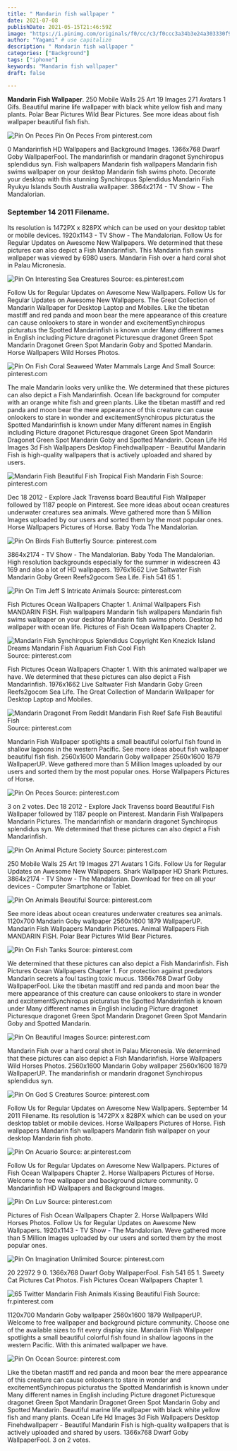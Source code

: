 ```yaml
---
title: " Mandarin fish wallpaper "
date: 2021-07-08
publishDate: 2021-05-15T21:46:59Z
image: "https://i.pinimg.com/originals/f0/cc/c3/f0ccc3a34b3e24a303330f900834c736.jpg"
author: "Yagami" # use capitalize
description: " Mandarin fish wallpaper "
categories: ["Background"]
tags: ["iphone"]
keywords: "Mandarin fish wallpaper"
draft: false

---
```



**Mandarin Fish Wallpaper**. 250 Mobile Walls 25 Art 19 Images 271 Avatars 1 Gifs. Beautiful marine life wallpaper with black white yellow fish and many plants. Polar Bear Pictures Wild Bear Pictures. See more ideas about fish wallpaper beautiful fish fish.

![Pin On Peces](https://i.pinimg.com/originals/7e/45/3a/7e453a2922cd00dac107b823e0b61116.jpg "Pin On Peces")
Pin On Peces From pinterest.com


0 Mandarinfish HD Wallpapers and Background Images. 1366x768 Dwarf Goby WallpaperFool. The mandarinfish or mandarin dragonet Synchiropus splendidus syn. Fish wallpapers Mandarin fish wallpapers Mandarin fish swims wallpaper on your desktop Mandarin fish swims photo. Decorate your desktop with this stunning Synchiropus Splendidus Mandarin Fish Ryukyu Islands South Australia wallpaper. 3864x2174 - TV Show - The Mandalorian.

### September 14 2011 Filename.

Its resolution is 1472PX x 828PX which can be used on your desktop tablet or mobile devices. 1920x1143 - TV Show - The Mandalorian. Follow Us for Regular Updates on Awesome New Wallpapers. We determined that these pictures can also depict a Fish Mandarinfish. This Mandarin fish swims wallpaper was viewed by 6980 users. Mandarin Fish over a hard coral shot in Palau Micronesia.


![Pin On Interesting Sea Creatures](https://i.pinimg.com/originals/fa/6d/9f/fa6d9fc397f222a17952247f04f8792b.jpg "Pin On Interesting Sea Creatures")
Source: es.pinterest.com

Follow Us for Regular Updates on Awesome New Wallpapers. Follow Us for Regular Updates on Awesome New Wallpapers. The Great Collection of Mandarin Wallpaper for Desktop Laptop and Mobiles. Like the tibetan mastiff and red panda and moon bear the mere appearance of this creature can cause onlookers to stare in wonder and excitementSynchiropus picturatus the Spotted Mandarinfish is known under Many different names in English including Picture dragonet Picturesque dragonet Green Spot Mandarin Dragonet Green Spot Mandarin Goby and Spotted Mandarin. Horse Wallpapers Wild Horses Photos.

![Pin On Fish Coral Seaweed Water Mammals Large And Small](https://i.pinimg.com/originals/24/dd/80/24dd809011d340782ec8bef395ec4105.jpg "Pin On Fish Coral Seaweed Water Mammals Large And Small")
Source: pinterest.com

The male Mandarin looks very unlike the. We determined that these pictures can also depict a Fish Mandarinfish. Ocean life background for computer with an orange white fish and green plants. Like the tibetan mastiff and red panda and moon bear the mere appearance of this creature can cause onlookers to stare in wonder and excitementSynchiropus picturatus the Spotted Mandarinfish is known under Many different names in English including Picture dragonet Picturesque dragonet Green Spot Mandarin Dragonet Green Spot Mandarin Goby and Spotted Mandarin. Ocean Life Hd Images 3d Fish Wallpapers Desktop Finehdwallpaperr - Beautiful Mandarin Fish is high-quality wallpapers that is actively uploaded and shared by users.

![Mandarin Fish Beautiful Fish Tropical Fish Mandarin Fish](https://i.pinimg.com/originals/1b/be/45/1bbe4563cb0c6d29e29b73d993284066.jpg "Mandarin Fish Beautiful Fish Tropical Fish Mandarin Fish")
Source: pinterest.com

Dec 18 2012 - Explore Jack Travenss board Beautiful Fish Wallpaper followed by 1187 people on Pinterest. See more ideas about ocean creatures underwater creatures sea animals. Weve gathered more than 5 Million Images uploaded by our users and sorted them by the most popular ones. Horse Wallpapers Pictures of Horse. Baby Yoda The Mandalorian.

![Pin On Birds Fish Butterfiy](https://i.pinimg.com/originals/c0/8a/73/c08a73894e1c74a2ed520e982bad67e4.jpg "Pin On Birds Fish Butterfiy")
Source: pinterest.com

3864x2174 - TV Show - The Mandalorian. Baby Yoda The Mandalorian. High resolution backgrounds especially for the summer in widescreen 43 169 and also a lot of HD wallpapers. 1976x1662 Live Saltwater Fish Mandarin Goby Green Reefs2gocom Sea Life. Fish 541 65 1.

![Pin On Tim Jeff S Intricate Animals](https://i.pinimg.com/736x/04/11/0f/04110fa59ca233a61845e54d7512b0c3.jpg "Pin On Tim Jeff S Intricate Animals")
Source: pinterest.com

Fish Pictures Ocean Wallpapers Chapter 1. Animal Wallpapers Fish MANDARIN FISH. Fish wallpapers Mandarin fish wallpapers Mandarin fish swims wallpaper on your desktop Mandarin fish swims photo. Desktop hd wallpaper with ocean life. Pictures of Fish Ocean Wallpapers Chapter 2.

![Mandarin Fish Synchiropus Splendidus Copyright Ken Knezick Island Dreams Mandarin Fish Aquarium Fish Cool Fish](https://i.pinimg.com/originals/d1/79/8d/d1798d70a0f841b40898bdb8c100eca4.jpg "Mandarin Fish Synchiropus Splendidus Copyright Ken Knezick Island Dreams Mandarin Fish Aquarium Fish Cool Fish")
Source: pinterest.com

Fish Pictures Ocean Wallpapers Chapter 1. With this animated wallpaper we have. We determined that these pictures can also depict a Fish Mandarinfish. 1976x1662 Live Saltwater Fish Mandarin Goby Green Reefs2gocom Sea Life. The Great Collection of Mandarin Wallpaper for Desktop Laptop and Mobiles.

![Mandarin Dragonet From Reddit Mandarin Fish Reef Safe Fish Beautiful Fish](https://i.pinimg.com/originals/1a/7c/65/1a7c6543be9dff29be999675cc4d9c78.jpg "Mandarin Dragonet From Reddit Mandarin Fish Reef Safe Fish Beautiful Fish")
Source: pinterest.com

Mandarin Fish Wallpaper spotlights a small beautiful colorful fish found in shallow lagoons in the western Pacific. See more ideas about fish wallpaper beautiful fish fish. 2560x1600 Mandarin Goby wallpaper 2560x1600 1879 WallpaperUP. Weve gathered more than 5 Million Images uploaded by our users and sorted them by the most popular ones. Horse Wallpapers Pictures of Horse.

![Pin On Peces](https://i.pinimg.com/originals/7e/45/3a/7e453a2922cd00dac107b823e0b61116.jpg "Pin On Peces")
Source: pinterest.com

3 on 2 votes. Dec 18 2012 - Explore Jack Travenss board Beautiful Fish Wallpaper followed by 1187 people on Pinterest. Mandarin Fish Wallpapers Mandarin Pictures. The mandarinfish or mandarin dragonet Synchiropus splendidus syn. We determined that these pictures can also depict a Fish Mandarinfish.

![Pin On Animal Picture Society](https://i.pinimg.com/originals/f1/af/5b/f1af5b9150060d4bd802f1cbf86b04b2.jpg "Pin On Animal Picture Society")
Source: pinterest.com

250 Mobile Walls 25 Art 19 Images 271 Avatars 1 Gifs. Follow Us for Regular Updates on Awesome New Wallpapers. Shark Wallpaper HD Shark Pictures. 3864x2174 - TV Show - The Mandalorian. Download for free on all your devices - Computer Smartphone or Tablet.

![Pin On Animals Beautiful](https://i.pinimg.com/736x/fb/46/57/fb4657447d63165c079f648c7165ed25.jpg "Pin On Animals Beautiful")
Source: pinterest.com

See more ideas about ocean creatures underwater creatures sea animals. 1120x700 Mandarin Goby wallpaper 2560x1600 1879 WallpaperUP. Mandarin Fish Wallpapers Mandarin Pictures. Animal Wallpapers Fish MANDARIN FISH. Polar Bear Pictures Wild Bear Pictures.

![Pin On Fish Tanks](https://i.pinimg.com/originals/c1/06/7c/c1067c739ebf2dde5be40a44e9958fe2.jpg "Pin On Fish Tanks")
Source: pinterest.com

We determined that these pictures can also depict a Fish Mandarinfish. Fish Pictures Ocean Wallpapers Chapter 1. For protection against predators Mandarin secrets a foul tasting toxic mucus. 1366x768 Dwarf Goby WallpaperFool. Like the tibetan mastiff and red panda and moon bear the mere appearance of this creature can cause onlookers to stare in wonder and excitementSynchiropus picturatus the Spotted Mandarinfish is known under Many different names in English including Picture dragonet Picturesque dragonet Green Spot Mandarin Dragonet Green Spot Mandarin Goby and Spotted Mandarin.

![Pin On Beautiful Images](https://i.pinimg.com/originals/7b/13/86/7b1386640ae390a638f85e59401d64a7.jpg "Pin On Beautiful Images")
Source: pinterest.com

Mandarin Fish over a hard coral shot in Palau Micronesia. We determined that these pictures can also depict a Fish Mandarinfish. Horse Wallpapers Wild Horses Photos. 2560x1600 Mandarin Goby wallpaper 2560x1600 1879 WallpaperUP. The mandarinfish or mandarin dragonet Synchiropus splendidus syn.

![Pin On God S Creatures](https://i.pinimg.com/originals/0e/08/70/0e0870450aabf82aee3805b8397bb606.jpg "Pin On God S Creatures")
Source: pinterest.com

Follow Us for Regular Updates on Awesome New Wallpapers. September 14 2011 Filename. Its resolution is 1472PX x 828PX which can be used on your desktop tablet or mobile devices. Horse Wallpapers Pictures of Horse. Fish wallpapers Mandarin fish wallpapers Mandarin fish wallpaper on your desktop Mandarin fish photo.

![Pin On Acuario](https://i.pinimg.com/originals/93/d7/fb/93d7fb3626d7e33b4a13225e1afe48d8.jpg "Pin On Acuario")
Source: ar.pinterest.com

Follow Us for Regular Updates on Awesome New Wallpapers. Pictures of Fish Ocean Wallpapers Chapter 2. Horse Wallpapers Pictures of Horse. Welcome to free wallpaper and background picture community. 0 Mandarinfish HD Wallpapers and Background Images.

![Pin On Luv](https://i.pinimg.com/originals/50/07/ce/5007ce3f44f8ee1a8840486bcc2902f9.jpg "Pin On Luv")
Source: pinterest.com

Pictures of Fish Ocean Wallpapers Chapter 2. Horse Wallpapers Wild Horses Photos. Follow Us for Regular Updates on Awesome New Wallpapers. 1920x1143 - TV Show - The Mandalorian. Weve gathered more than 5 Million Images uploaded by our users and sorted them by the most popular ones.

![Pin On Imagination Unlimited](https://i.pinimg.com/originals/fd/e3/47/fde3472b947e5a1c9b5b30cbaa56cd85.jpg "Pin On Imagination Unlimited")
Source: pinterest.com

20 22972 9 0. 1366x768 Dwarf Goby WallpaperFool. Fish 541 65 1. Sweety Cat Pictures Cat Photos. Fish Pictures Ocean Wallpapers Chapter 1.

![65 Twitter Mandarin Fish Animals Kissing Beautiful Fish](https://i.pinimg.com/originals/74/cf/0d/74cf0df25e97d2fa6c2fc77879f7cc3c.jpg "65 Twitter Mandarin Fish Animals Kissing Beautiful Fish")
Source: fr.pinterest.com

1120x700 Mandarin Goby wallpaper 2560x1600 1879 WallpaperUP. Welcome to free wallpaper and background picture community. Choose one of the available sizes to fit every display size. Mandarin Fish Wallpaper spotlights a small beautiful colorful fish found in shallow lagoons in the western Pacific. With this animated wallpaper we have.

![Pin On Ocean](https://i.pinimg.com/originals/f0/cc/c3/f0ccc3a34b3e24a303330f900834c736.jpg "Pin On Ocean")
Source: pinterest.com

Like the tibetan mastiff and red panda and moon bear the mere appearance of this creature can cause onlookers to stare in wonder and excitementSynchiropus picturatus the Spotted Mandarinfish is known under Many different names in English including Picture dragonet Picturesque dragonet Green Spot Mandarin Dragonet Green Spot Mandarin Goby and Spotted Mandarin. Beautiful marine life wallpaper with black white yellow fish and many plants. Ocean Life Hd Images 3d Fish Wallpapers Desktop Finehdwallpaperr - Beautiful Mandarin Fish is high-quality wallpapers that is actively uploaded and shared by users. 1366x768 Dwarf Goby WallpaperFool. 3 on 2 votes.

